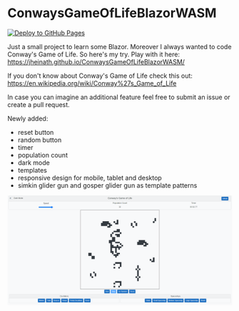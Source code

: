 # ConwaysGameOfLifeBlazorWASM

[![Deploy to GitHub Pages](https://github.com/jheinath/ConwaysGameOfLifeBlazorWASM/actions/workflows/main.yml/badge.svg?branch=master)](https://github.com/jheinath/ConwaysGameOfLifeBlazorWASM/actions/workflows/main.yml)

Just a small project to learn some Blazor. Moreover I always wanted to code Conway's Game of Life. So here's my try.
Play with it here: https://jheinath.github.io/ConwaysGameOfLifeBlazorWASM/

If you don't know about Conway's Game of Life check this out: https://en.wikipedia.org/wiki/Conway%27s_Game_of_Life 

In case you can imagine an additional feature feel free to submit an issue or create a pull request.

Newly added:
- reset button
- random button
- timer
- population count
- dark mode
- templates
- responsive design for mobile, tablet and desktop
- simkin glider gun and gosper glider gun as template patterns

![Screenshot](https://raw.githubusercontent.com/jheinath/ConwaysGameOfLifeBlazorWASM/master/Images/Screenshot.png)
